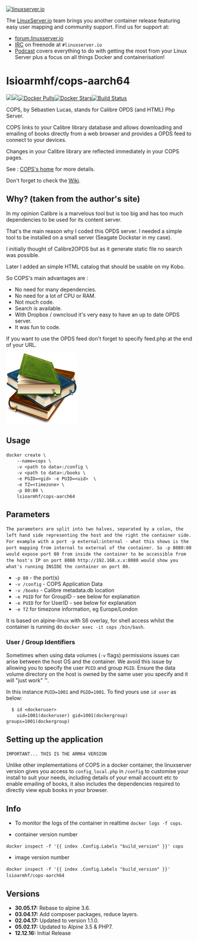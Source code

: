 [linuxserverurl]: https://linuxserver.io
[forumurl]: https://forum.linuxserver.io
[ircurl]: https://www.linuxserver.io/irc/
[podcasturl]: https://www.linuxserver.io/podcast/
[appurl]: http://blog.slucas.fr/en/oss/calibre-opds-php-server
[hub]: https://hub.docker.com/r/lsioarmhf/cops-aarch64/

[![linuxserver.io](https://raw.githubusercontent.com/linuxserver/docker-templates/master/linuxserver.io/img/linuxserver_medium.png)][linuxserverurl]

The [LinuxServer.io][linuxserverurl] team brings you another container release featuring easy user mapping and community support. Find us for support at:
* [forum.linuxserver.io][forumurl]
* [IRC][ircurl] on freenode at `#linuxserver.io`
* [Podcast][podcasturl] covers everything to do with getting the most from your Linux Server plus a focus on all things Docker and containerisation!

# lsioarmhf/cops-aarch64
[![](https://images.microbadger.com/badges/version/lsioarmhf/cops-aarch64.svg)](https://microbadger.com/images/lsioarmhf/cops-aarch64 "Get your own version badge on microbadger.com")[![](https://images.microbadger.com/badges/image/lsioarmhf/cops-aarch64.svg)](http://microbadger.com/images/lsioarmhf/cops-aarch64 "Get your own image badge on microbadger.com")[![Docker Pulls](https://img.shields.io/docker/pulls/lsioarmhf/cops-aarch64.svg)][hub][![Docker Stars](https://img.shields.io/docker/stars/lsioarmhf/cops-aarch64.svg)][hub][![Build Status](http://jenkins.linuxserver.io:8080/buildStatus/icon?job=Dockers/LinuxServer.io-arm64/lsioarm64-cops)](http://jenkins.linuxserver.io:8080/job/Dockers/job/LinuxServer.io-arm64/job/lsioarm64-cops/)

COPS, by Sébastien Lucas, stands for Calibre OPDS (and HTML) Php Server.

COPS links to your Calibre library database and allows downloading and emailing of books directly from a web browser and provides a OPDS feed to connect to your devices.

Changes in your Calibre library are reflected immediately in your COPS pages.

See : [COPS's home](http://blog.slucas.fr/en/oss/calibre-opds-php-server) for more details.

Don't forget to check the [Wiki](https://github.com/seblucas/cops/wiki).

## Why? (taken from the author's site)

In my opinion Calibre is a marvelous tool but is too big and has too much
dependencies to be used for its content server.

That's the main reason why I coded this OPDS server. I needed a simple
tool to be installed on a small server (Seagate Dockstar in my case).

I initially thought of Calibre2OPDS but as it generate static file no
search was possible.

Later I added an simple HTML catalog that should be usable on my Kobo.

So COPS's main advantages are :
 * No need for many dependencies.
 * No need for a lot of CPU or RAM.
 * Not much code.
 * Search is available.
 * With Dropbox / owncloud it's very easy to have an up to date OPDS server.
 * It was fun to code.

If you want to use the OPDS feed don't forget to specify feed.php at the end of your URL.

[![cops](https://raw.githubusercontent.com/linuxserver/docker-templates/master/linuxserver.io/img/cops-icon.png)][appurl]

## Usage

```
docker create \
	--name=cops \
	-v <path to data>:/config \
	-v <path to data>:/books \
	-e PGID=<gid> -e PUID=<uid>  \
	-e TZ=<timezone> \
	-p 80:80 \
	lsioarmhf/cops-aarch64
```

## Parameters

`The parameters are split into two halves, separated by a colon, the left hand side representing the host and the right the container side. 
For example with a port -p external:internal - what this shows is the port mapping from internal to external of the container.
So -p 8080:80 would expose port 80 from inside the container to be accessible from the host's IP on port 8080
http://192.168.x.x:8080 would show you what's running INSIDE the container on port 80.`


* `-p 80` - the port(s)
* `-v /config` - COPS Application Data
* `-v /books` - Calibre metadata.db location
* `-e PGID` for for GroupID - see below for explanation
* `-e PUID` for for UserID - see below for explanation
* `-e TZ` for timezone information, eg Europe/London

It is based on alpine-linux with S6 overlay, for shell access whilst the container is running do `docker exec -it cops /bin/bash`.

### User / Group Identifiers

Sometimes when using data volumes (`-v` flags) permissions issues can arise between the host OS and the container. We avoid this issue by allowing you to specify the user `PUID` and group `PGID`. Ensure the data volume directory on the host is owned by the same user you specify and it will "just work" ™.

In this instance `PUID=1001` and `PGID=1001`. To find yours use `id user` as below:

```
  $ id <dockeruser>
    uid=1001(dockeruser) gid=1001(dockergroup) groups=1001(dockergroup)
```

## Setting up the application 
`IMPORTANT... THIS IS THE ARM64 VERSION`

Unlike other implementations of COPS in a docker container,  the linuxserver version gives you access to `config_local.php` in `/config` to customise your install to suit your needs, including details of your email account etc to enable emailing of books, it also includes the dependencies required to directly view epub books in your browser.

## Info

* To monitor the logs of the container in realtime `docker logs -f cops`.

* container version number 

`docker inspect -f '{{ index .Config.Labels "build_version" }}' cops`

* image version number

`docker inspect -f '{{ index .Config.Labels "build_version" }}' lsioarmhf/cops-aarch64`

## Versions

+ **30.05.17:** Rebase to alpine 3.6.
+ **03.04.17:** Add composer packages, reduce layers.
+ **02.04.17:** Updated to version 1.1.0.
+ **05.02.17:** Updated to Alpine 3.5 & PHP7.
+ **12.12.16:** Initial Release
